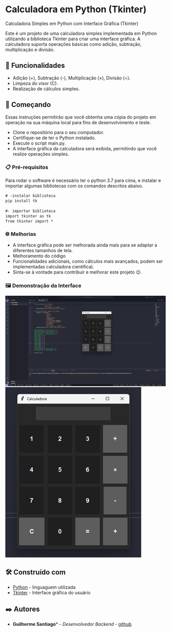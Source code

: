 # Calculadora  em Python (Tkinter)


Calculadora Simples em Python com Interface Gráfica (Tkinter)

Este é um projeto de uma calculadora simples implementada em Python utilizando a biblioteca Tkinter para criar uma interface gráfica. A calculadora suporta operações básicas como adição, subtração, multiplicação e divisão.

## 📑 Funcionalidades

- Adição (+), Subtração (-), Multiplicação (×), Divisão (÷).
- Limpeza do visor (C).
- Realização de cálculos simples.
  
## 🚀 Começando

Essas instruções permitirão que você obtenha uma cópia do projeto em operação na sua máquina local para fins de desenvolvimento e teste.

- Clone o repositório para o seu computador.
- Certifique-se de ter o Python instalado.
- Execute o script main.py.
- A interface gráfica da calculadora será exibida, permitindo que você realize operações simples.

### 📋 Pré-requisitos

Para rodar o software é necessário ter o python 3.7 para cima, e instalar e importar algumas bibliotecas com os comandos descritos abaixo.

```
# -instalar biblioteca 
pip install tk

#- importar biblioteca
import tkinter as tk
from tkinter import *
```
### 🌐 Melhorias
- A interface gráfica pode ser melhorada ainda mais para se adaptar a diferentes tamanhos de tela.
- Melhoramento do código
- Funcionalidades adicionais, como cálculos mais avançados, podem ser implementadas calculadora cientifica).
- Sinta-se à vontade para contribuir e melhorar este projeto 😉. 

### 🖼️ Demonstração da Interface
![Imagem de demostração doe](./Img/Captura%20de%20tela%202024-03-07%20194849.png)
![Imagem de demostração doe](./Img/Captura%20de%20tela%202024-03-07%20194906.png)



## 🛠️ Construído com

* [Python](https://docs.python.org/pt-br/3/tutorial/) - linguaguem utilizada
* [Tkinter](https://www.tkdocs.com/tutorial/index.html) - Interface gráfica do usuário

 
## ✒️ Autores


* **Guilherme Santiago*** - *Desenvolvedor Backend* - [github](https://github.com/Santiagoguii)
